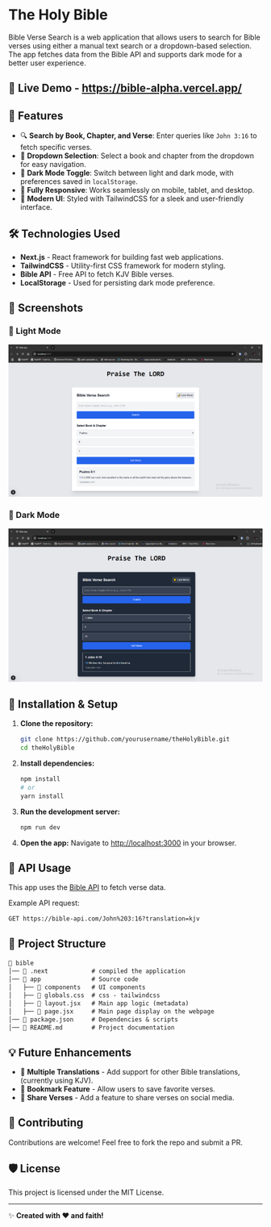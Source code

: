 # The Holy Bible

Bible Verse Search is a web application that allows users to search for Bible verses using either a manual text search or a dropdown-based selection. The app fetches data from the Bible API and supports dark mode for a better user experience.

## 🚀 Live Demo - https://bible-alpha.vercel.app/

## 🚀 Features

- 🔍 **Search by Book, Chapter, and Verse**: Enter queries like `John 3:16` to fetch specific verses.
- 📖 **Dropdown Selection**: Select a book and chapter from the dropdown for easy navigation.
- 🌙 **Dark Mode Toggle**: Switch between light and dark mode, with preferences saved in `localStorage`.
- 📱 **Fully Responsive**: Works seamlessly on mobile, tablet, and desktop.
- 🎨 **Modern UI**: Styled with TailwindCSS for a sleek and user-friendly interface.

## 🛠️ Technologies Used

- **Next.js** - React framework for building fast web applications.
- **TailwindCSS** - Utility-first CSS framework for modern styling.
- **Bible API** - Free API to fetch KJV Bible verses.
- **LocalStorage** - Used for persisting dark mode preference.

## 📸 Screenshots

### 🔹 Light Mode
![Light Mode](screenshots/lightMode.PNG)

### 🔹 Dark Mode
![Dark Mode](screenshots/darkmode.png)

## 🚀 Installation & Setup

1. **Clone the repository:**

   ```sh
   git clone https://github.com/yourusername/theHolyBible.git
   cd theHolyBible
   ```

2. **Install dependencies:**

   ```sh
   npm install
   # or
   yarn install
   ```

3. **Run the development server:**

   ```sh
   npm run dev
   ```

4. **Open the app:**
   Navigate to [http://localhost:3000](http://localhost:3000) in your browser.

## 🔗 API Usage

This app uses the [Bible API](https://bible-api.com/) to fetch verse data.

Example API request:

```
GET https://bible-api.com/John%203:16?translation=kjv
```

## 📂 Project Structure

```
📁 bible
│── 📂 .next            # compiled the application
│── 📂 app              # Source code
│   ├── 📂 components   # UI components
│   ├── 📜 globals.css  # css - tailwindcss
│   ├── 📜 layout.jsx   # Main app logic (metadata)
│   ├── 📜 page.jsx     # Main page display on the webpage
│── 📜 package.json     # Dependencies & scripts
│── 📜 README.md        # Project documentation
```

## 💡 Future Enhancements

- 📜 **Multiple Translations** - Add support for other Bible translations, (currently using KJV).
- 🔖 **Bookmark Feature** - Allow users to save favorite verses.
- 📢 **Share Verses** - Add a feature to share verses on social media.

## 🤝 Contributing

Contributions are welcome! Feel free to fork the repo and submit a PR.

## 🛡️ License

This project is licensed under the MIT License.

---

✨ **Created with ❤️ and faith!**
